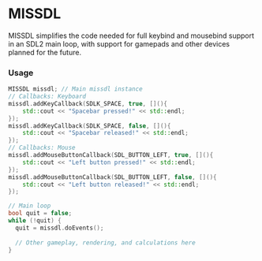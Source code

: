 # MISSDL
MISSDL simplifies the code needed for full keybind and mousebind support in an SDL2 main loop, with support for gamepads and other devices planned for the future.

### Usage
```c++
MISSDL missdl; // Main missdl instance
// Callbacks: Keyboard
missdl.addKeyCallback(SDLK_SPACE, true, [](){
    std::cout << "Spacebar pressed!" << std::endl;
});
missdl.addKeyCallback(SDLK_SPACE, false, [](){
    std::cout << "Spacebar released!" << std::endl;
});
// Callbacks: Mouse
missdl.addMouseButtonCallback(SDL_BUTTON_LEFT, true, [](){
    std::cout << "Left button pressed!" << std::endl;
});
missdl.addMouseButtonCallback(SDL_BUTTON_LEFT, false, [](){
    std::cout << "Left button released!" << std::endl;
});

// Main loop
bool quit = false;
while (!quit) {
  quit = missdl.doEvents();
  
  // Other gameplay, rendering, and calculations here
}
```
